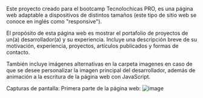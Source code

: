 Este proyecto creado para el bootcamp Tecnolochicas PRO, es una página web adaptable a dispositivos de distintos tamaños (este tipo de sitio web se conoce en inglés como "responsive").

El propósito de esta página web es mostrar el portafolio de proyectos de un(a) desarrollador(a) y su experiencia. Incluye una descripción breve de su motivación, experiencia, proyectos, artículos publicados y formas de contacto.

También incluye imágenes alternativas en la carpeta imagenes en caso de que se desee personalizar la imagen principal del desarrollador, además de animación a la escritura de la página web con JavaScript.

Capturas de pantalla:
Primera parte de la página web:
![image](https://user-images.githubusercontent.com/91776782/221443747-03a5e305-1dda-4587-a130-378541d8f603.png)
